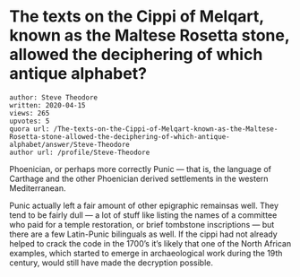 # The texts on the Cippi of Melqart, known as the Maltese Rosetta stone, allowed the deciphering of which antique alphabet?

	author: Steve Theodore
	written: 2020-04-15
	views: 265
	upvotes: 5
	quora url: /The-texts-on-the-Cippi-of-Melqart-known-as-the-Maltese-Rosetta-stone-allowed-the-deciphering-of-which-antique-alphabet/answer/Steve-Theodore
	author url: /profile/Steve-Theodore


Phoenician, or perhaps more correctly Punic — that is, the language of Carthage and the other Phoenician derived settlements in the western Mediterranean.

Punic actually left a fair amount of other epigraphic remainsas well. They tend to be fairly dull — a lot of stuff like listing the names of a committee who paid for a temple restoration, or brief tombstone inscriptions — but there are a few Latin-Punic bilinguals as well. If the cippi had not already helped to crack the code in the 1700’s it’s likely that one of the North African examples, which started to emerge in archaeological work during the 19th century, would still have made the decryption possible.

